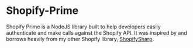 # Shopify-Prime

Shopify Prime is a NodeJS library built to help developers easily authenticate and make calls against the Shopify API. It was inspired by and borrows heavily from my other Shopify library, [ShopifySharp](https://github.com/nozzlegear/shopifysharp).
